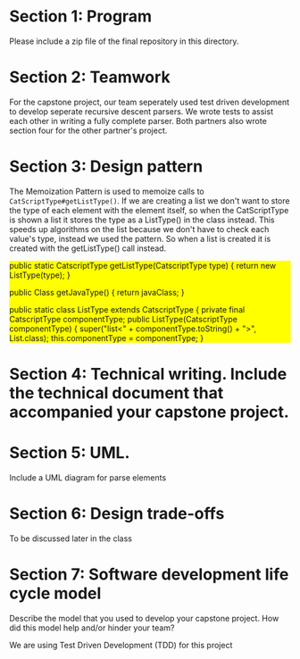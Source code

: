 # Section 1: Program

Please include a zip file of the final repository in this directory.

# Section 2: Teamwork

For the capstone project, our team seperately used test driven development to develop seperate recursive descent parsers. We wrote tests to assist each other in writing a fully complete parser. Both partners also wrote section four for the other partner's project. 
# Section 3: Design pattern

The Memoization Pattern is used to memoize calls to ```CatScriptType#getListType()```. If we are creating a list we don't want to store the type of each element with the element itself, so when the CatScriptType is shown a list it stores the type as a ListType() in the class instead. This speeds up algorithms on the list because we don't have to check each value's type, instead we used the pattern. So when a list is created it is created with the getListType() call instead.

<div style="background-color: #FFFF00">

public static CatscriptType getListType(CatscriptType type) {
        return new ListType(type);
    }

public Class getJavaType() {
        return javaClass;
    }

public static class ListType extends CatscriptType {
    private final CatscriptType componentType;
    public ListType(CatscriptType componentType) {
        super("list<" + componentType.toString() + ">", List.class);
        this.componentType = componentType;
        }

</div>

# Section 4: Technical writing. Include the technical document that accompanied your capstone project.

# Section 5: UML. 

Include a UML diagram for parse elements

# Section 6: Design trade-offs

To be discussed later in the class

# Section 7: Software development life cycle model

Describe the model that you used to develop your capstone project. How did this model help and/or hinder your team?

We are using Test Driven Development (TDD) for this project